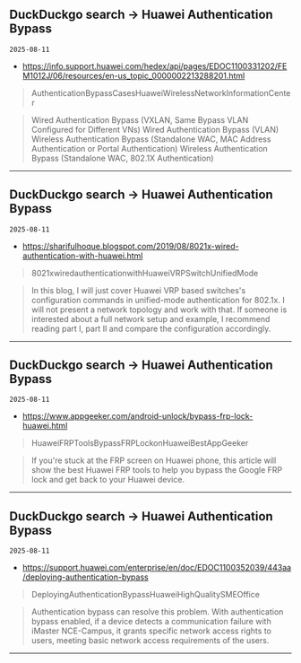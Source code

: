 ## DuckDuckgo search -> Huawei Authentication Bypass
`2025-08-11`

* https://info.support.huawei.com/hedex/api/pages/EDOC1100331202/FEM1012J/06/resources/en-us_topic_0000002213288201.html

<blockquote>
 AuthenticationBypassCasesHuaweiWirelessNetworkInformationCenter
</blockquote>
<blockquote>
Wired Authentication Bypass (VXLAN, Same Bypass VLAN Configured for Different VNs) Wired Authentication Bypass (VLAN) Wireless Authentication Bypass (Standalone WAC, MAC Address Authentication or Portal Authentication) Wireless Authentication Bypass (Standalone WAC, 802.1X Authentication)
</blockquote>

---

## DuckDuckgo search -> Huawei Authentication Bypass
`2025-08-11`

* https://sharifulhoque.blogspot.com/2019/08/8021x-wired-authentication-with-huawei.html

<blockquote>
 8021xwiredauthenticationwithHuaweiVRPSwitchUnifiedMode
</blockquote>
<blockquote>
In this blog, I will just cover Huawei VRP based switches's configuration commands in unified-mode authentication for 802.1x. I will not present a network topology and work with that. If someone is interested about a full network setup and example, I recommend reading part I, part II and compare the configuration accordingly.
</blockquote>

---

## DuckDuckgo search -> Huawei Authentication Bypass
`2025-08-11`

* https://www.appgeeker.com/android-unlock/bypass-frp-lock-huawei.html

<blockquote>
 HuaweiFRPToolsBypassFRPLockonHuaweiBestAppGeeker
</blockquote>
<blockquote>
If you're stuck at the FRP screen on Huawei phone, this article will show the best Huawei FRP tools to help you bypass the Google FRP lock and get back to your Huawei device.
</blockquote>

---

## DuckDuckgo search -> Huawei Authentication Bypass
`2025-08-11`

* https://support.huawei.com/enterprise/en/doc/EDOC1100352039/443aa/deploying-authentication-bypass

<blockquote>
 DeployingAuthenticationBypassHuaweiHighQualitySMEOffice
</blockquote>
<blockquote>
Authentication bypass can resolve this problem. With authentication bypass enabled, if a device detects a communication failure with iMaster NCE-Campus, it grants specific network access rights to users, meeting basic network access requirements of the users.
</blockquote>

---

